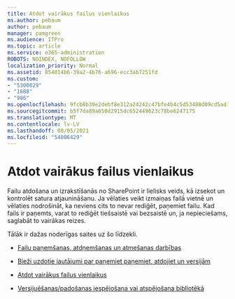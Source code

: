 ```yaml
---
title: Atdot vairākus failus vienlaikus
ms.author: pebaum
author: pebaum
manager: pamgreen
ms.audience: ITPro
ms.topic: article
ms.service: o365-administration
ROBOTS: NOINDEX, NOFOLLOW
localization_priority: Normal
ms.assetid: 854014b6-39a2-4b76-a696-ecc3ab7251fd
ms.custom:
- "5300029"
- "1688"
- "986"
ms.openlocfilehash: 9fcb8b39e2debf8e312a24242c47bfe4b4c5d53488d09cd5ad33d54ae109b10b
ms.sourcegitcommit: b5f7da89a650d2915dc652449623c78be6247175
ms.translationtype: MT
ms.contentlocale: lv-LV
ms.lasthandoff: 08/05/2021
ms.locfileid: "54006429"
---
```

# <a name="check-in-several-files-at-once"></a>Atdot vairākus failus vienlaikus

Failu atdošana un izrakstīšanās no SharePoint ir lielisks veids, kā izsekot un kontrolēt satura atjaunināšanu. Ja vēlaties veikt izmaiņas failā vietnē un vēlaties nodrošināt, ka neviens cits to nevar rediģēt, paņemiet failu. Kad fails ir paņemts, varat to rediģēt tiešsaistē vai bezsaistē un, ja nepieciešams, saglabāt to vairākas reizes.

Tālāk ir dažas noderīgas saites uz šo līdzekli.

- [Failu paņemšanas, atdņemšanas un atmešanas darbības](https://support.office.com/article/check-out-check-in-or-discard-changes-to-files-in-a-library-7e2c12a9-a874-4393-9511-1378a700f6de)

- [Bieži uzdotie jautājumi par paņemiet paņemiet, atdojiet un versijām](https://support.office.com/article/Top-questions-about-check-out-check-in-and-versions-7E941339-E972-4C7A-A79A-80A1FCF84076)

- [Atdot vairākus failus vienlaikus](https://support.office.com/article/check-out-check-in-or-discard-changes-to-files-in-a-library-7e2c12a9-a874-4393-9511-1378a700f6de)

- [Versijuēšanas/padošanas iespējošana vai atspējošana bibliotēkā](https://support.office.com/article/enable-and-configure-versioning-for-a-list-or-library-1555d642-23ee-446a-990a-bcab618c7a37)

  

